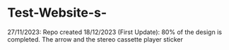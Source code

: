 # Test-Website-s-

27/11/2023: Repo created
18/12/2023 (First Update): 80% of the design is completed. The arrow and the stereo cassette player sticker 

